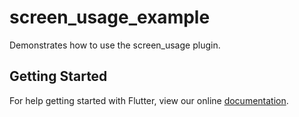 # screen_usage_example

Demonstrates how to use the screen_usage plugin.

## Getting Started

For help getting started with Flutter, view our online
[documentation](https://flutter.io/).

